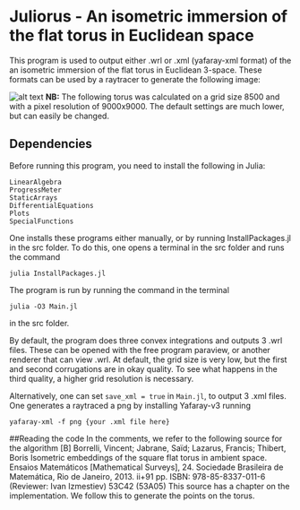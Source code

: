 # Juliorus - An isometric immersion of the flat torus in Euclidean space
This program is used to output either .wrl or .xml (yafaray-xml format) of the an isometric immersion of the flat torus in Euclidean 3-space. These formats can be used by a raytracer to generate the following image:

![alt text](https://i.imgur.com/Jfdf24f.jpg)
**NB:** The following torus was calculated on a grid size 8500 and with a pixel resolution of 9000x9000. The default settings are much lower, but can easily be changed.

## Dependencies
Before running this program, you need to install the following in Julia:
```
LinearAlgebra
ProgressMeter
StaticArrays
DifferentialEquations
Plots
SpecialFunctions
```
One installs these programs either manually, or by running
InstallPackages.jl in the src folder. To do this, one opens a terminal in the src folder and runs the command
```
julia InstallPackages.jl
```
The program is run by running the command in the terminal
```
julia -O3 Main.jl
```
in the src folder.

By default, the program does three convex integrations and outputs
3 .wrl files. These can be opened with the free program paraview, or another renderer that can view .wrl. At default, the grid size is very low, but the first and second corrugations are in okay quality. To see what happens in the third quality, a higher grid resolution is necessary.

Alternatively, one can set `save_xml = true` in `Main.jl`, to output 3 .xml files. One generates a raytraced a png by installing Yafaray-v3 running
```
yafaray-xml -f png {your .xml file here}
```

##Reading the code
In the comments, we refer to the following source for the algorithm
[B] Borrelli, Vincent; Jabrane, Saïd; Lazarus, Francis; Thibert, Boris Isometric embeddings of the square flat torus in ambient space. Ensaios Matemáticos [Mathematical Surveys], 24. Sociedade Brasileira de Matemática, Rio de Janeiro, 2013. ii+91 pp. ISBN: 978-85-8337-011-6 (Reviewer: Ivan Izmestiev) 53C42 (53A05) 
This source has a chapter on the implementation. We follow this to generate the points on the torus.
